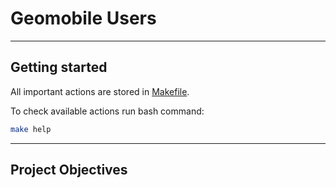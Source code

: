 # Geomobile Users

---

## Getting started

All important actions are stored in [Makefile](./Makefile).

To check available actions run bash command:

```sh
make help
```

---

## Project Objectives
